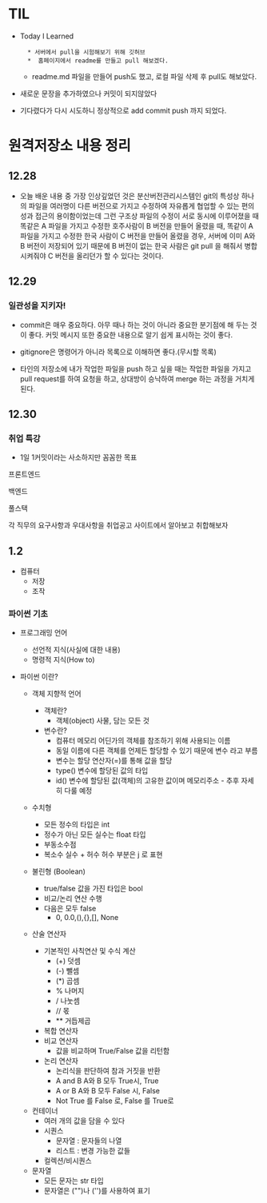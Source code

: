 # TIL 
* Today I Learned 

        * 서버에서 pull을 시험해보기 위해 깃허브 
        *  홈페이지에서 readme를 만들고 pull 해보겠다.

    * readme.md 파일을 만들어 push도 했고, 로컬 파일 삭제 후 pull도 해보았다.

* 새로운 문장을 추가하였으나 커밋이 되지않았다

* 기다렸다가 다시 시도하니 정상적으로 add commit push 까지 되었다.

# 원격저장소 내용 정리

## 12.28

* 오늘 배운 내용 중 가장 인상깊었던 것은 분산버전관리시스템인 git의 특성상 하나의 파일을 여러명이 다른 버전으로 가지고 수정하여 자유롭게 협업할 수 있는 편의성과 접근의 용이함이었는데  그런 구조상 파일의 수정이 서로 동시에 이루어졌을 때 똑같은 A 파일을 가지고 수정한 호주사람이 B 버전을 만들어 올렸을 때, 똑같이 A 파일을 가지고 수정한 한국 사람이 C 버전을 만들어 올렸을 경우, 서버에 이미  A와 B 버전이 저장되어 있기 때문에 B 버전이 없는 한국 사람은 git pull 을 해줘서 병합시켜줘야 C 버전을 올리던가 할 수 있다는 것이다.

## 12.29
### 일관성을 지키자!
* commit은 매우 중요하다. 아무 때나 하는 것이 아니라 중요한 분기점에 해 두는 것이 좋다.
커밋 메시지 또한 중요한 내용으로 알기 쉽게 표시하는 것이 좋다.

*  gitignore은 명령어가 아니라 목록으로 이해하면 좋다.(무시할 목록)

* 타인의 저장소에 내가 작업한 파일을 push 하고 싶을 때는 작업한 파일을 가지고 pull request를 하여
요청을 하고, 상대방이 승낙하여 merge 하는 과정을 거치게 된다.

## 12.30
### 취업 특강
* 1일 1커밋이라는 사소하지만 꼼꼼한 목표

프론트엔드

백엔드

풀스택

각 직무의 요구사항과 우대사항을 취업공고 사이트에서 알아보고 취합해보자

## 1.2
* 컴퓨터
    * 저장
    * 조작

### 파이썬 기초
* 프로그래밍 언어
    * 선언적 지식(사실에 대한 내용)
    * 명령적 지식(How to)

* 파이썬 이란?
    * 객체 지향적 언어
        * 객체란? 
            * 객체(object) 사물, 담는 모든 것
        * 변수란? 
            * 컴퓨터 메모리 어딘가의 객체를 참조하기 위해 사용되는 이름
            * 동일 이름에 다른 객체를 언제든 할당할 수 있기 때문에 변수 라고 부름
            * 변수는 할당 연산자(=)를 통해 값을 할당
            * type() 변수에 할당된 값의 타입
            * id() 변수에 할당된 값(객체)의 고유한 값이며 메모리주소 - 추후 자세히 다룰 예정
    * 수치형 
        - 모든 정수의 타입은 int
        - 정수가 아닌 모든 실수는 float 타입
        - 부동소수점
        - 복소수 실수 + 허수 허수 부분은 j 로 표현
    * 불린형 (Boolean)
        * true/false 값을 가진 타입은 bool
        * 비교/논리 연산 수행
        * 다음은 모두 false 
            - 0, 0.0,(),{},[], None

    * 산술 연산자
        -  기본적인 사칙연산 및 수식 계산
            - (+) 덧셈
            - (-) 뺄셈
            - (*) 곱셈
            - % 나머지
            - / 나눗셈
            - // 몫
            - ** 거듭제곱
        - 복합 연산자
        - 비교 연산자
            - 값을 비교하며 True/False 값을 리턴함
        - 논리 연산자 
            - 논리식을 판단하여 참과 거짓을 반환
            - A and B A와 B 모두 True시, True
            - A or B A와 B 모두 False 시, False
            - Not True 를 False 로, False 를 True로
    - 컨테이너
        - 여러 개의 값을 담을 수 있다
        - 시퀀스
            - 문자열 : 문자들의 나열
            - 리스트 : 변경 가능한 값들
        - 컬렉션/비시퀀스
    - 문자열
        - 모든 문자는 str 타입
        - 문자열은 ("")나 ('')를 사용하여 표기